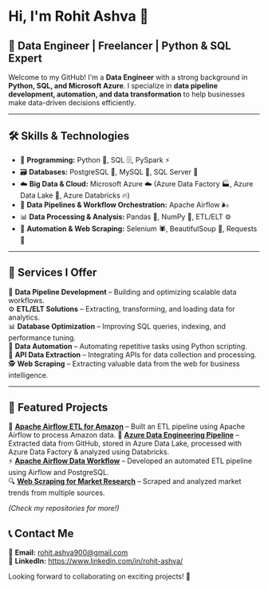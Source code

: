 # Hi, I'm Rohit Ashva 👋

## 🚀 Data Engineer | Freelancer | Python & SQL Expert

Welcome to my GitHub! I'm a **Data Engineer** with a strong background in **Python, SQL, and Microsoft Azure**. I specialize in **data pipeline development, automation, and data transformation** to help businesses make data-driven decisions efficiently.

---

## 🛠️ Skills & Technologies
- 🔹 **Programming:** Python 🐍, SQL 🗄️, PySpark ⚡
- 🗃️ **Databases:** PostgreSQL 🐘, MySQL 🏦, SQL Server 🏢
- ☁️ **Big Data & Cloud:** Microsoft Azure ☁️ (Azure Data Factory 🏭, Azure Data Lake 🌊, Azure Databricks 🔥)
- 🔄 **Data Pipelines & Workflow Orchestration:** Apache Airflow 🌬️
- 📊 **Data Processing & Analysis:** Pandas 🐼, NumPy 🔢, ETL/ELT ⚙️
- 🤖 **Automation & Web Scraping:** Selenium 🕷️, BeautifulSoup 🍜, Requests 🔗

---

## 💼 Services I Offer
🚀 **Data Pipeline Development** – Building and optimizing scalable data workflows.  
⚙️ **ETL/ELT Solutions** – Extracting, transforming, and loading data for analytics.  
📊 **Database Optimization** – Improving SQL queries, indexing, and performance tuning.  
🤖 **Data Automation** – Automating repetitive tasks using Python scripting.  
🔗 **API Data Extraction** – Integrating APIs for data collection and processing.  
🕵️ **Web Scraping** – Extracting valuable data from the web for business intelligence.  

---

## 📂 Featured Projects
🚀 **[Apache Airflow ETL for Amazon](https://github.com/rohit-ashva900/apache_airflow_ETL_amazon)** – Built an ETL pipeline using Apache Airflow to process Amazon data.
🚀 **[Azure Data Engineering Pipeline](#)** – Extracted data from GitHub, stored in Azure Data Lake, processed with Azure Data Factory & analyzed using Databricks.  
⚡ **[Apache Airflow Data Workflow](#)** – Developed an automated ETL pipeline using Airflow and PostgreSQL.  
🔍 **[Web Scraping for Market Research](#)** – Scraped and analyzed market trends from multiple sources.  

*(Check my repositories for more!)*

## 📞 Contact Me
📧 **Email:** rohit.ashva900@gmail.com  
🔗 **LinkedIn:** https://www.linkedin.com/in/rohit-ashva/

Looking forward to collaborating on exciting projects! 🚀
